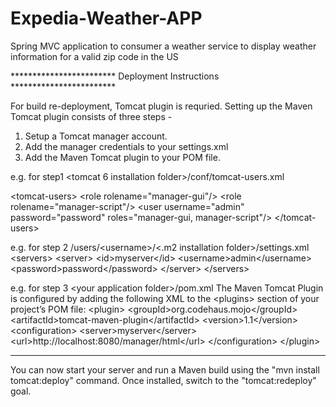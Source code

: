 Expedia-Weather-APP
===================

Spring MVC application to consumer a weather service to display weather information for a valid zip code in the US


************************ Deployment Instructions ************************

For build re-deployment, Tomcat plugin is requried.
Setting up the Maven Tomcat plugin consists of three steps -

1. Setup a Tomcat manager account.
2. Add the manager credentials to your settings.xml
3. Add the Maven Tomcat plugin to your POM file.

e.g. for step1 &lt;tomcat 6 installation folder&gt;/conf/tomcat-users.xml

&lt;tomcat-users&gt;
  &lt;role rolename="manager-gui"/&gt;
	&lt;role rolename="manager-script"/&gt;
	&lt;user username="admin" password="password" roles="manager-gui, manager-script"/&gt;
&lt;/tomcat-users&gt;

e.g. for step 2  /users/&lt;username&gt;/&lt;.m2 installation folder&gt;/settings.xml
&lt;servers&gt;
	&lt;server&gt;
		&lt;id&gt;myserver&lt;/id&gt;
		&lt;username&gt;admin&lt;/username&gt;
		&lt;password&gt;password&lt;/password&gt;
	&lt;/server&gt;
&lt;/servers&gt;

e.g. for step 3 &lt;your application folder&gt;/pom.xml
The Maven Tomcat Plugin is configured by adding the following XML to the &lt;plugins&gt; section of your project’s POM file:
&lt;plugin&gt;
	&lt;groupId&gt;org.codehaus.mojo&lt;/groupId&gt;
	&lt;artifactId&gt;tomcat-maven-plugin&lt;/artifactId&gt;
	&lt;version&gt;1.1&lt;/version&gt;
	&lt;configuration&gt;
		&lt;server&gt;myserver&lt;/server&gt;
		&lt;url&gt;http://localhost:8080/manager/html&lt;/url&gt;
	&lt;/configuration&gt;
&lt;/plugin&gt;

***************************************************

You can now start your server and run a Maven build using the "mvn install tomcat:deploy" command. Once installed, switch to the "tomcat:redeploy" goal.
